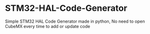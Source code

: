 # STM32-HAL-Code-Generator
Simple STM32 HAL Code Generator made in python, No need to open CubeMX every time to add or update code
